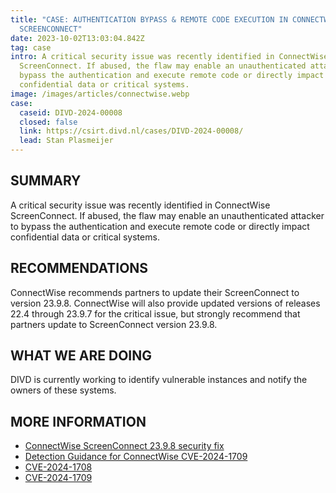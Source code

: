```yaml
---
title: "CASE: AUTHENTICATION BYPASS & REMOTE CODE EXECUTION IN CONNECTWISE
  SCREENCONNECT"
date: 2023-10-02T13:03:04.842Z
tag: case
intro: A critical security issue was recently identified in ConnectWise
  ScreenConnect. If abused, the flaw may enable an unauthenticated attacker to
  bypass the authentication and execute remote code or directly impact
  confidential data or critical systems.
image: /images/articles/connectwise.webp
case:
  caseid: DIVD-2024-00008
  closed: false
  link: https://csirt.divd.nl/cases/DIVD-2024-00008/
  lead: Stan Plasmeijer
---
```

## SUMMARY

A critical security issue was recently identified in ConnectWise ScreenConnect. If abused, the flaw may enable an unauthenticated attacker to bypass the authentication and execute remote code or directly impact confidential data or critical systems.

## RECOMMENDATIONS

ConnectWise recommends partners to update their ScreenConnect to version 23.9.8. ConnectWise will also provide updated versions of releases 22.4 through 23.9.7 for the critical issue, but strongly recommend that partners update to ScreenConnect version 23.9.8.

## WHAT WE ARE DOING

DIVD is currently working to identify vulnerable instances and notify the owners of these systems.

## MORE INFORMATION

* [ConnectWise ScreenConnect 23.9.8 security fix](https://www.connectwise.com/company/trust/security-bulletins/connectwise-screenconnect-23.9.8)
* [Detection Guidance for ConnectWise CVE-2024-1709](https://www.huntress.com/blog/detection-guidance-for-connectwise-cwe-288-2)
* [CVE-2024-1708](https://cve.mitre.org/cgi-bin/cvename.cgi?name=CVE-2024-1708)
* [CVE-2024-1709](https://cve.mitre.org/cgi-bin/cvename.cgi?name=CVE-2024-1709)